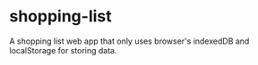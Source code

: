 # shopping-list
A shopping list web app that only uses browser's indexedDB and localStorage for storing data.
